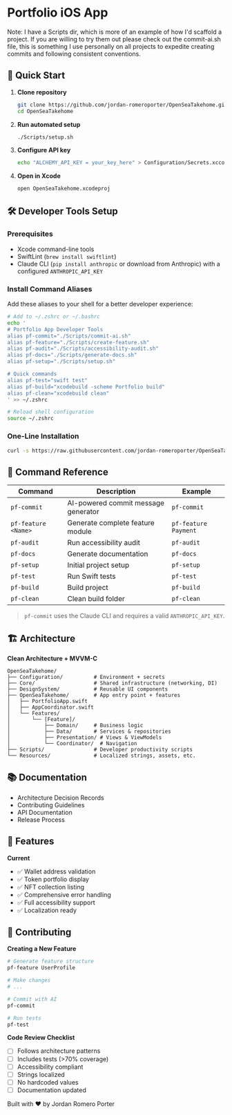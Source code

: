# Portfolio iOS App

Note: I have a Scripts dir, which is more of an example of how I'd scaffold a project. If you are willing to try them out please check out the commit-ai.sh file, this is something I use personally on all projects to expedite creating commits and following consistent conventions. 

## 🚀 Quick Start

1. **Clone repository**
   ```bash
   git clone https://github.com/jordan-romeroporter/OpenSeaTakehome.git
   cd OpenSeaTakehome
   ```
2. **Run automated setup**
   ```bash
   ./Scripts/setup.sh
   ```
3. **Configure API key**
   ```bash
   echo "ALCHEMY_API_KEY = your_key_here" > Configuration/Secrets.xcconfig
   ```
4. **Open in Xcode**
   ```bash
   open OpenSeaTakehome.xcodeproj
   ```

## 🛠 Developer Tools Setup

### Prerequisites

- Xcode command-line tools
- SwiftLint (`brew install swiftlint`)
- Claude CLI (`pip install anthropic` or download from Anthropic) with a configured `ANTHROPIC_API_KEY`

### Install Command Aliases
Add these aliases to your shell for a better developer experience:

```bash
# Add to ~/.zshrc or ~/.bashrc
echo '
# Portfolio App Developer Tools
alias pf-commit="./Scripts/commit-ai.sh"
alias pf-feature="./Scripts/create-feature.sh"
alias pf-audit="./Scripts/accessibility-audit.sh"
alias pf-docs="./Scripts/generate-docs.sh"
alias pf-setup="./Scripts/setup.sh"

# Quick commands
alias pf-test="swift test"
alias pf-build="xcodebuild -scheme Portfolio build"
alias pf-clean="xcodebuild clean"
' >> ~/.zshrc

# Reload shell configuration
source ~/.zshrc
```

### One-Line Installation
```bash
curl -s https://raw.githubusercontent.com/jordan-romeroporter/OpenSeaTakehome/main/Scripts/install-aliases.sh | bash
```

## 📝 Command Reference

| Command | Description | Example |
| --- | --- | --- |
| `pf-commit` | AI-powered commit message generator | `pf-commit` |
| `pf-feature <Name>` | Generate complete feature module | `pf-feature Payment` |
| `pf-audit` | Run accessibility audit | `pf-audit` |
| `pf-docs` | Generate documentation | `pf-docs` |
| `pf-setup` | Initial project setup | `pf-setup` |
| `pf-test` | Run Swift tests | `pf-test` |
| `pf-build` | Build project | `pf-build` |
| `pf-clean` | Clean build folder | `pf-clean` |

> `pf-commit` uses the Claude CLI and requires a valid `ANTHROPIC_API_KEY`.

## 🏗 Architecture

**Clean Architecture + MVVM-C**

```
OpenSeaTakehome/
├── Configuration/          # Environment + secrets
├── Core/                   # Shared infrastructure (networking, DI)
├── DesignSystem/           # Reusable UI components
├── OpenSeaTakehome/        # App entry point + features
│   ├── PortfolioApp.swift
│   ├── AppCoordinator.swift
│   └── Features/
│       └── [Feature]/
│           ├── Domain/     # Business logic
│           ├── Data/       # Services & repositories
│           ├── Presentation/ # Views & ViewModels
│           └── Coordinator/  # Navigation
├── Scripts/                # Developer productivity scripts
└── Resources/              # Localized strings, assets, etc.
```

## 📚 Documentation

- Architecture Decision Records
- Contributing Guidelines
- API Documentation
- Release Process

## 🎯 Features

**Current**
- ✅ Wallet address validation
- ✅ Token portfolio display
- ✅ NFT collection listing
- ✅ Comprehensive error handling
- ✅ Full accessibility support
- ✅ Localization ready

## 🤝 Contributing

**Creating a New Feature**

```bash
# Generate feature structure
pf-feature UserProfile

# Make changes
# ...

# Commit with AI
pf-commit

# Run tests
pf-test
```

**Code Review Checklist**
- [ ] Follows architecture patterns
- [ ] Includes tests (>70% coverage)
- [ ] Accessibility compliant
- [ ] Strings localized
- [ ] No hardcoded values
- [ ] Documentation updated

Built with ❤️ by Jordan Romero Porter

